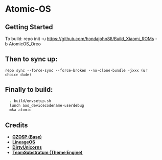Atomic-OS
==================

Getting Started
---------------
To build: repo init -u https://github.com/hondajohn88/Build_Xiaomi_ROMs -b AtomicOS_Oreo

Then to sync up:
---------------
    repo sync --force-sync --force-broken --no-clone-bundle -jxxx (ur choice dude)


Finally to build:
-----------------

```bash
  . build/envsetup.sh
  lunch aos_devicecodename-userdebug
  mka atomic
```
Credits
-------
* [**GZOSP (Base)**](https://github.com/gzosp)
* [**LineageOS**](https://github.com/LineageOS)
* [**DirtyUnicorns**](https://github.com/DirtyUnicorns)
* [**TeamSubstratum (Theme Engine)**](https://github.com/Substratum)

